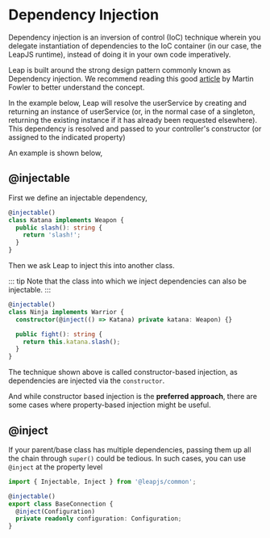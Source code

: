 # Dependency Injection

Dependency injection is an inversion of control (IoC) technique wherein you delegate instantiation of dependencies to the IoC container (in our case, the LeapJS runtime), instead of doing it in your own code imperatively.

Leap is built around the strong design pattern commonly known as Dependency injection. We recommend reading this good [article](https://martinfowler.com/articles/injection.html) by Martin Fowler to better understand the concept.

In the example below, Leap will resolve the userService by creating and returning an instance of userService (or, in the normal case of a singleton, returning the existing instance if it has already been requested elsewhere). This dependency is resolved and passed to your controller's constructor (or assigned to the indicated property)

An example is shown below,

## @injectable
First we define an injectable dependency,
```ts
@injectable()
class Katana implements Weapon {
  public slash(): string {
    return 'slash!';
  }
}
```

Then we ask Leap to inject this into another class. 

::: tip Note
that the class into which we inject dependencies can also be injectable.
:::
```ts
@injectable()
class Ninja implements Warrior {
  constructor(@inject(() => Katana) private katana: Weapon) {}

  public fight(): string {
    return this.katana.slash();
  }
}
```
The technique shown above is called constructor-based injection, as dependencies are injected via the `constructor`.

And while constructor based injection is the **preferred approach**, there are some cases where property-based injection might be useful.

## @inject
If your parent/base class has multiple dependencies, passing them up all the chain through `super()` could be tedious. In such cases, you can use `@inject` at the property level
```ts
import { Injectable, Inject } from '@leapjs/common';

@injectable()
export class BaseConnection {
  @inject(Configuration)
  private readonly configuration: Configuration;
}
```